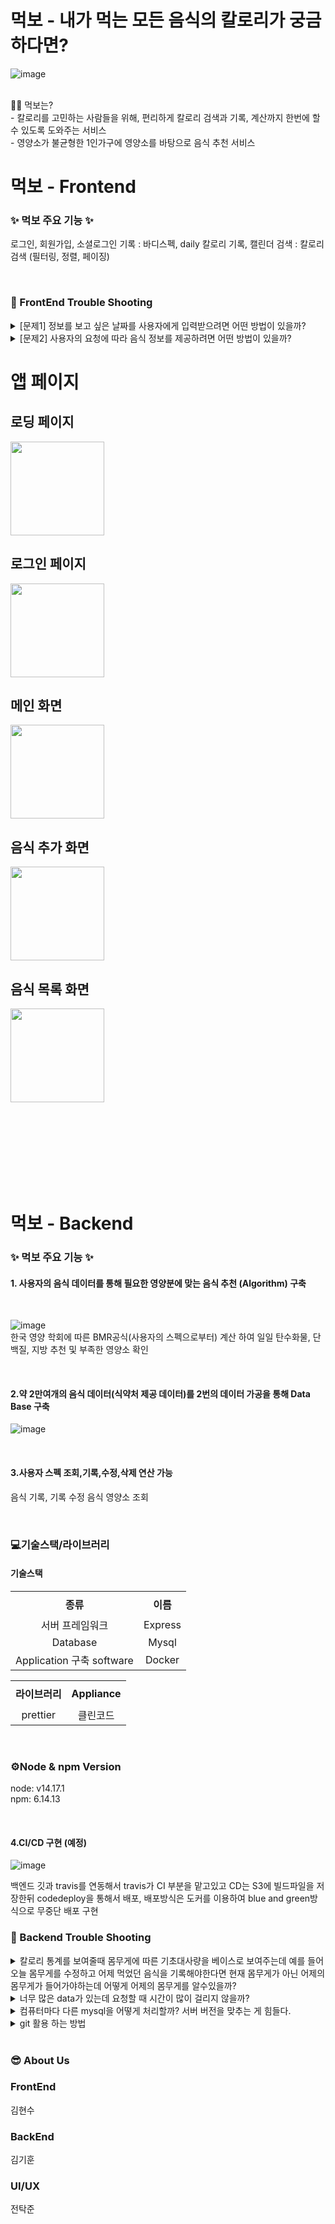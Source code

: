 # **먹보**  - 내가 먹는 모든 음식의 칼로리가 궁금하다면?

![image](https://user-images.githubusercontent.com/91061890/173198303-8abb284a-6603-4647-a55c-48a04464f169.png)
  
</br>
🧚‍♀️ 먹보는?</br>
- 칼로리를 고민하는 사람들을 위해, 편리하게 칼로리 검색과 기록, 계산까지 한번에 할 수 있도록 도와주는 서비스
 </br>
- 영양소가 불균형한 1인가구에 영양소를 바탕으로 음식 추천 서비스
</br>

# 먹보 - Frontend
### &#10024; 먹보 주요 기능 &#10024;
로그인, 회원가입, 소셜로그인
기록 : 바디스펙, daily 칼로리 기록, 캘린더
검색 : 칼로리 검색 (필터링, 정렬, 페이징)

</br>

### &#127919; FrontEnd Trouble Shooting
  
  
<details>
<summary>[문제1] 정보를 보고 싶은 날짜를 사용자에게 입력받으려면 어떤 방법이 있을까?</summary>
<div markdown="1">       

  </br>[해결1] 1-12월에 해당하는 버튼과 1-31일에 해당하는 버튼을 만들어 각각 스크롤뷰에 넣고 사용자가 원하는 월, 일을 선택할 수 있게 하자.
  </br>[문제1-1] 버튼들이 너무 많아지고 해당 버튼에 각각 이벤트를 정의하기 위한 코드들이 과도하게 사용 됨
  </br>[문제1-2]다른 액티비티로 날짜 데이터를 넘겨줄 때, 형식을 각각 맞춰야 하는 문제가 있음
  </br>[해결1-1, 1-2] 위 문제를 해결하기 위해 캘린더뷰를 사용 → 캘린더뷰를 통해 사용자에게 날짜를 입력받고, 년/월/일을 각각의 변수에 담아서 사용함으로 문제 해결
  
</div>
</details>

<details>
<summary>[문제2] 사용자의 요청에 따라 음식 정보를 제공하려면 어떤 방법이 있을까?</summary>
<div markdown="1">       

  </br>[문제2-1] 기술적 문제
  </br>[해결2-1] BufferedReader, InputStreamReader, java.net.URL을 사용해서 공공데이터를 받아 오자
  </br>[문제2-1-1] 데이터를 받아와 사용할 수 있지만 DB에 정보를 적재하고자 할때 사용할 수 없음
  </br></br>DB에 사용자의 정보 및 응답을 적재할 수 없을까?
  </br>[해결2-1-1] Retrofit을 통해 서버와 GET, POST, PATCH, DELETE로 연결하여 데이터를 주고 받을 수 있도록 수정
  </br>
  </br>[문제2-2] 서버적 문제
  </br>[해결2-2] 공공데이터를 받아오자
  </br>[문제2-2-1] 식품의약품안전처 공공데이터 서버에 요청 시, 응답까지 과도한 시간이 소요 됨
  </br></br>같은 데이터를 더 빨리 받아올 수 없을까?
  </br>[해결2-2-1] 공공데이터 포털에서 같은 데이터를 제공함(식품의약품안전처 대비 1/10이하 수준으로 빠른 응답이 가능함)
  </br>[문제2-2-2] 서버 상황에 따라 응답시간의 표준편차가 커서 사용자에게 실시간으로 피드백을 줄 수 없는 문제가 생김
  </br></br>공공데이터 포털 서버 상황에 구애받지 않고 데이터를 실시간으로 제공할 수 없을까?
  </br>[해결2-2-2] 필요한 데이터를 DB에 정규화 시켜 사용함으로써 사용자에게 실시간 피드백 가능
  
</div>
</details>

# 앱 페이지

## 로딩 페이지
<img width="150" src="https://user-images.githubusercontent.com/91061890/173192506-8be6c84b-57dd-4cf0-9e33-5338efbf8ee6.png"></img>

## 로그인 페이지

<img width="150" src="https://user-images.githubusercontent.com/91061890/173192491-a02d9803-7453-4bce-add6-8d22a1579d58.png"></img>

## 메인 화면
<img width="150" src="https://user-images.githubusercontent.com/91061890/173192522-28d6d842-7474-4843-aab5-068f637c543e.png"></img>

## 음식 추가 화면
<img width="150" src="https://user-images.githubusercontent.com/91061890/173192530-95f92800-4020-42e7-9556-dffeaaa88b0c.png"></img>

## 음식 목록 화면
<img width="150" src="http://user-images.githubusercontent.com/91061890/173192548-85249d65-96c5-4165-8895-bdacf2758604.png"></img>



</br></br></br></br></br></br></br>

# 먹보 - Backend

### &#10024; 먹보 주요 기능 &#10024;
#### 1. 사용자의 음식 데이터를 통해 필요한 영양분에 맞는 음식 추천 (Algorithm) 구축

</br>

![image](https://user-images.githubusercontent.com/91061890/172547686-f17daff9-fd98-4e73-a158-e09fc579df59.png)
<br>한국 영양 학회에 따른 BMR공식(사용자의 스펙으로부터) 계산 하여 일일 탄수화물, 단백질, 지방 추천 및 부족한 영양소 확인

</br>


#### 2.약 2만여개의 음식 데이터(식약처 제공 데이터)를 2번의 데이터 가공을 통해 Data Base 구축
![image](https://user-images.githubusercontent.com/91061890/172547193-27c289df-8927-4798-a699-8af654cc5cbf.png)


</br>


#### 3.사용자 스펙 조회,기록,수정,삭제 연산 가능</br>
음식 기록, 기록 수정
음식 영양소 조회



</br>

### &#128187;기술스택/라이브러리
#### 기술스택
<table width = "200" style="text-align:center;" >
  <tr>
    <th height = "40"> 종류</th>
    <th height = "40">이름</th>

  </tr>
  <tr>
    <td>서버 프레임워크</td>
    <td>Express</td>
  </tr>
  <tr>
    <td >Database</td>
    <td>Mysql</td>
  </tr>
  <tr>
    <td >Application 구축 software</td>
    <td>Docker</td>
  </tr>
  
  <table width = "200" style="text-align:center;" >
  <tr>
    <th height = "40">라이브러리</th>
    <th height = "40">Appliance</th>
    <tr>
    <td>prettier</td>
    <td> 클린코드 </td>
  </tr>
  </table>
  
  
</br>




### ⚙Node & npm Version
node: v14.17.1  
npm: 6.14.13  
  
  
</br>

#### 4.CI/CD 구현 (예정)
![image](https://user-images.githubusercontent.com/91061890/173294436-52f23ecd-ff42-4ef6-9549-43dd668a9d10.png)

백엔드 깃과 travis를 연동해서 travis가 CI 부분을 맡고있고 CD는 S3에 빌드파일을 저장한뒤 codedeploy을 통해서 배포, 배포방식은 도커를 이용하여 blue and green방식으로 무중단 배포 구현


### &#127919; Backend Trouble Shooting
  
  
<details>
<summary>칼로리 통계를 보여줄때 몸무게에 따른 기초대사량을 베이스로 보여주는데 예를 들어 오늘 몸무게를 수정하고 어제 먹었던 음식을 기록해야한다면 현재 몸무게가 아닌 어제의 몸무게가 들어가야하는데 어떻게 어제의 몸무게를 알수있을까?</summary>
<div markdown="1">       

  </br>몸무게를 수정할때마다 수정한 날짜와 몸무게를 같이 저장을 하자.
  
</div>
</details>

<details>
<summary>너무 많은 data가 있는데 요청할 때 시간이 많이 걸리지 않을까?</summary>
<div markdown="1">       

  </br>첫번째로 Database를 OpenApi를 통해서 받아서 정규화 한다(사용)
  </br>
  두번째로 data를 openapi해서 전체를 받아서 정규화를 한다.
  -> 첫번째 방법이 효율적이다. 애초에 받을 때 조건을 걸어서 받는다 
 
  
  
</div>
</details>

<details>
<summary>컴퓨터마다 다른 mysql을 어떻게 처리할까? 서버 버전을 맞추는 게 힘들다.</summary>
<div markdown="1">       

  </br>Docker를 사용하여 mysql container를 받아서 어느 컴퓨터에서 개발 가상환경을 받아서 실행한다.
  
  
</div>
</details>

<details>
<summary>git 활용 하는 방법</summary>
<div markdown="1">       

  </br>(https://techblog.woowahan.com/2553/)
  
  
</div>
</details>



</br>

### &#128526; About Us

### FrontEnd
김현수

### BackEnd
김기훈

### UI/UX
전탁준





  

    
